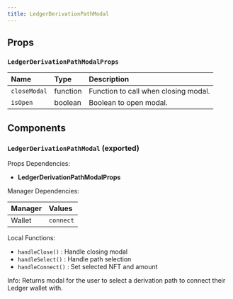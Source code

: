 ```yaml
---
title: LedgerDerivationPathModal
---
```


## Props

### `LedgerDerivationPathModalProps`

| Name | Type | Description                                                          |
| :--- | :--- | :------------------------------------------------------------------- |
| `closeModal` | function | Function to call when closing modal.
| `isOpen` | boolean | Boolean to open modal.

## Components

### `LedgerDerivationPathModal` (exported)

Props Dependencies:

- **LedgerDerivationPathModalProps**

Manager Dependencies:

| Manager | Values                                                          |
| :--- | :------------------------------------------------------------------- |
| Wallet | `connect`

Local Functions:

- `handleClose()` : Handle closing modal
- `handleSelect()` : Handle path selection
- `handleConnect()` : Set selected NFT and amount

Info: Returns modal for the user to select a derivation path to connect their Ledger wallet with.
